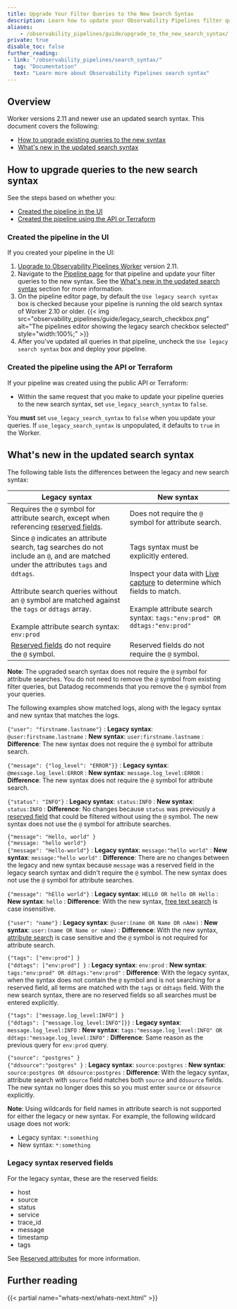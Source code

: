 ```yaml
---
title: Upgrade Your Filter Queries to the New Search Syntax
description: Learn how to update your Observability Pipelines filter queries to use the new search syntax.
aliases:
    - /observability_pipelines/guide/upgrade_to_the_new_search_syntax/
private: true
disable_toc: false
further_reading:
- link: "/observability_pipelines/search_syntax/"
  tag: "Documentation"
  text: "Learn more about Observability Pipelines search syntax"
---
```


## Overview

Worker versions 2.11 and newer use an updated search syntax. This document covers the following:

- [How to upgrade existing queries to the new syntax](#how-to-upgrade-to-the-new-search-syntax)
- [What's new in the updated search syntax](#whats-new-in-the-updated-search-syntax)

## How to upgrade queries to the new search syntax

See the steps based on whether you:

- [Created the pipeline in the UI](#created-the-pipeline-in-the-ui)
- [Created the pipeline using the API or Terraform](#created-the-pipeline-using-the-api-or-terraform)

### Created the pipeline in the UI

If you created your pipeline in the UI:

1. [Upgrade to Observability Pipelines Worker][1] version 2.11.
1. Navigate to the [Pipeline page][2] for that pipeline and update your filter queries to the new syntax. See the [What's new in the updated search syntax](#whats-new-in-the-updated-search-syntax) section for more information.
1. On the pipeline editor page, by default the `Use legacy search syntax` box is checked because your pipeline is running the old search syntax of Worker 2.10 or older.
{{< img src="observability_pipelines/guide/legacy_search_checkbox.png" alt="The pipelines editor showing the legacy search checkbox selected" style="width:100%;" >}}
1. After you've updated all queries in that pipeline, uncheck the `Use legacy search syntax` box and deploy your pipeline.

### Created the pipeline using the API or Terraform

If your pipeline was created using the public API or Terraform:
- Within the same request that you make to update your pipeline queries to the new search syntax, set `use_legacy_search_syntax` to `false`.

<div class="alert alert-warning">You <b>must</b> set <code>use_legacy_search_syntax</code> to <code>false</code> when you update your queries. If <code>use_legacy_search_syntax</code> is unpopulated, it defaults to <code>true</code> in the Worker.</div>

## What's new in the updated search syntax

The following table lists the differences between the legacy and new search syntax:

| Legacy syntax | New syntax                        |
| ------------- | ------------------------------- |
| Requires the `@` symbol for attribute search, except when referencing [reserved fields](#legacy-syntax-reserved-fields). | Does not require the `@` symbol for attribute search. |
| Since `@` indicates an attribute search, tag searches do not include an `@`, and are matched under the attributes `tags` and `ddtags`.<br><br>Attribute search queries without an `@` symbol are matched against the `tags` or `ddtags` array.<br><br>Example attribute search syntax: `env:prod` | Tags syntax must be explicitly entered.<br><br>Inspect your data with [Live capture][5] to determine which fields to match.<br><br>Example attribute search syntax: `tags:"env:prod" OR ddtags:"env:prod"`  |
| [Reserved fields](#legacy-syntax-reserved-fields) do not require the `@` symbol. | Reserved fields do not require the `@` symbol. |

**Note**: The upgraded search syntax does not require the `@` symbol for attribute searches. You do not need to remove the `@` symbol from existing filter queries, but Datadog recommends that you remove the `@` symbol from your queries.

The following examples show matched logs, along with the legacy syntax and new syntax that matches the logs.

`{"user": "firstname.lastname"}`
: **Legacy syntax**: `@user:firstname.lastname`
: **New syntax**: `user:firstname.lastname`
: **Difference**: The new syntax does not require the `@` symbol for attribute search.

`{"message": {"log_level": "ERROR"}}`
: **Legacy syntax**: `@message.log_level:ERROR`
: **New syntax**: `message.log_level:ERROR`
: **Difference**: The new syntax does not require the `@` symbol for attribute search.

`{"status": "INFO"}`
: **Legacy syntax**: `status:INFO`
: **New syntax**: `status:INFO`
: **Difference**: No changes because `status` was previously a [reserved field](#legacy-syntax-reserved-fields) that could be filtered without using the `@` symbol. The new syntax does not use the `@` symbol for attribute searches.

`{"message": "Hello, world" }`<br>`{"message: "hello world"}`<br>`{"message": "Hello-world"}`
: **Legacy syntax**: `message:"hello world"`
: **New syntax**: `message:"hello world"`
: **Difference**: There are no changes between the legacy and new syntax because `message` was a reserved field in the legacy search syntax and didn't require the `@` symbol. The new syntax does not use the `@` symbol for attribute searches.

`{"message": "hEllo world"}`
: **Legacy syntax**: `HELLO OR hello OR Hello`
: **New syntax**: `hello`
: **Difference**: With the new syntax, [free text search][4] is case insensitive.

`{"user": "name"}`
: **Legacy syntax**: `@user:(name OR Name OR nAme)`
: **New syntax**: `user:(name OR Name or nAme)`
: **Difference**: With the new syntax, [attribute search][4] is case sensitive and the `@` symbol is not required for attribute search.

`{"tags": ["env:prod"] }`<br>`{"ddtags": ["env:prod"] }`
: **Legacy syntax**: `env:prod`
: **New syntax**: `tags:"env:prod" OR ddtags:"env:prod"`
: **Difference**: With the legacy syntax, when the syntax does not contain the `@` symbol and is not searching for a reserved field, all terms are matched with the `tags` or `ddtags` field. With the new search syntax, there are no reserved fields so all searches must be entered explicitly.

`{"tags": ["message.log_level:INFO"] }`<br>`{"ddtags": ["message.log_level:INFO"]}}`
: **Legacy syntax**: `message.log_level:INFO`
: **New syntax**: `tags:"message.log_level:INFO" OR ddtags:"message.log_level:INFO"`
: **Difference**: Same reason as the previous query for `env:prod` query.

`{"source": "postgres" }`<br>`{"ddsource":"postgres" }`
: **Legacy syntax**: `source:postgres`
: **New syntax**: `source:postgres OR ddsource:postgres`
: **Difference**: With the legacy syntax, attribute search with `source` field matches both `source` and `ddsource` fields. The new syntax no longer does this so you must enter `source` or `ddsource` explicitly.

**Note**: Using wildcards for field names in attribute search is not supported for either the legacy or new syntax. For example, the following wildcard usage does not work:

- Legacy syntax: `*:something`
- New syntax: `*:something`

### Legacy syntax reserved fields

For the legacy syntax, these are the reserved fields:

* host
* source
* status
* service
* trace_id
* message
* timestamp
* tags

See [Reserved attributes][3] for more information.

## Further reading

{{< partial name="whats-next/whats-next.html" >}}

[1]: /observability_pipelines/install_the_worker/?tab=docker#upgrade-the-worker
[2]: https://app.datadoghq.com/observability-pipelines
[3]: /logs/log_configuration/attributes_naming_convention/#reserved-attributes
[4]: /observability_pipelines/search_syntax/#attribute-search
[5]: /observability_pipelines/live_capture/
